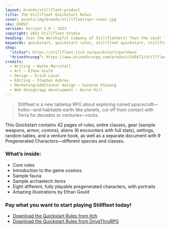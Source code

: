 ```yaml
---
layout: brands/stillfleet-product
title: The Stillfleet Quickstart Rules
cover: assets/img/brands/stillfleet/qsr-cover.jpg
sku: QSRV2
version: Version 2.0 ☉ 2023
copyright: 2023 Stillfleet Studio
heading: Join the Worshipful Company of Stillfleeters! Tour the void! Try to survive!
keywords: quickstart, quickstart rules, stillfleet quickstart, stillfleet intro, stillfleet pregens, pregenerated characters
shop:
  "itchio": https://stillfleet.itch.io/quickstart/purchase
  "drivethrurpg": https://www.drivethrurpg.com/product/345671/Stillfleet--Quickstart-Rules
credits:
  - Writing – Wythe Marschall
  - Art – Ethan Gould
  - Design – Erich Lazar
  - Editing – Stephen Aubrey
  - Marketing/additional design – Sunaree Paiwong
  - Web design/app development – Aaron Hill
---
```


> Stillfleet is a new tabletop RPG about exploring ruined spacecraft—hulks—and habitable earth-like planets, cut off from contact with Terra for decades or centuries—rocks.

This Quickstart contains 42 pages of rules, entire classes, gear (sample weapons, armor, comms), aliens (6 encounters with full stats), settings, random tables, and a venture hook, as well as a separate document with 9 Pregenerated Characters—different species and classes.

### What’s inside:

- Core rules
- Introduction to the game cosmos
- Sample fauna
- Sample archaetech items
- Eight different, fully playable pregenerated characters, with portraits
- Amazing illustrations by Ethan Gould


### Pay what you want to start playing Stillfleet today!

<ul class="button-list">
  <li>
    <a href="https://stillfleet.itch.io/quickstart" class="external itchio">
      Download the Quickstart Rules from Itch
    </a>
  </li>
  <li>
    <a href="https://www.drivethrurpg.com/product/345671/Stillfleet--Quickstart-Rules" class="external drivethrurpg">
      Download the Quickstart Rules from DriveThruRPG
    </a>
  </li>
</ul>

